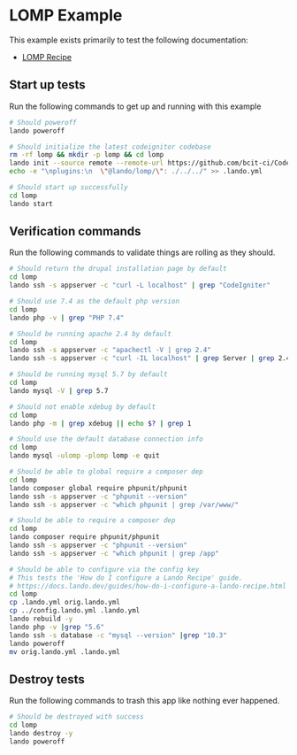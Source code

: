 [//]: # (TODO: Update docs)

LOMP Example
============

This example exists primarily to test the following documentation:

* [LOMP Recipe](https://docs.devwithlando.io/tutorials/lomp.html)

Start up tests
--------------

Run the following commands to get up and running with this example

```bash
# Should poweroff
lando poweroff

# Should initialize the latest codeignitor codebase
rm -rf lomp && mkdir -p lomp && cd lomp
lando init --source remote --remote-url https://github.com/bcit-ci/CodeIgniter/archive/3.1.10.tar.gz --remote-options="--strip-components 1" --recipe lomp --webroot . --name lando-lomp --option composer_version=1.10.1
echo -e "\nplugins:\n  \"@lando/lomp/\": ./../../" >> .lando.yml

# Should start up successfully
cd lomp
lando start
```

Verification commands
---------------------

Run the following commands to validate things are rolling as they should.

```bash
# Should return the drupal installation page by default
cd lomp
lando ssh -s appserver -c "curl -L localhost" | grep "CodeIgniter"

# Should use 7.4 as the default php version
cd lomp
lando php -v | grep "PHP 7.4"

# Should be running apache 2.4 by default
cd lomp
lando ssh -s appserver -c "apachectl -V | grep 2.4"
lando ssh -s appserver -c "curl -IL localhost" | grep Server | grep 2.4

# Should be running mysql 5.7 by default
cd lomp
lando mysql -V | grep 5.7

# Should not enable xdebug by default
cd lomp
lando php -m | grep xdebug || echo $? | grep 1

# Should use the default database connection info
cd lomp
lando mysql -ulomp -plomp lomp -e quit

# Should be able to global require a composer dep
cd lomp
lando composer global require phpunit/phpunit
lando ssh -s appserver -c "phpunit --version"
lando ssh -s appserver -c "which phpunit | grep /var/www/"

# Should be able to require a composer dep
cd lomp
lando composer require phpunit/phpunit
lando ssh -s appserver -c "phpunit --version"
lando ssh -s appserver -c "which phpunit | grep /app"

# Should be able to configure via the config key
# This tests the 'How do I configure a Lando Recipe' guide.
# https://docs.lando.dev/guides/how-do-i-configure-a-lando-recipe.html
cd lomp
cp .lando.yml orig.lando.yml
cp ../config.lando.yml .lando.yml
lando rebuild -y
lando php -v |grep "5.6"
lando ssh -s database -c "mysql --version" |grep "10.3"
lando poweroff
mv orig.lando.yml .lando.yml
```

Destroy tests
-------------

Run the following commands to trash this app like nothing ever happened.

```bash
# Should be destroyed with success
cd lomp
lando destroy -y
lando poweroff
```
